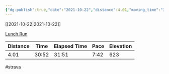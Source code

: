 ```yaml
---
{"dg-publish":true,"date":"2021-10-22","distance":4.01,"moving_time":"30:52","elapsed_time":"31:51","pace":"7:42","total_elevation_gain":623,"url":"https://www.strava.com/activities/6152225908","permalink":"/01-personal/strava/2021-10-22-lunch-run/","dgPassFrontmatter":true}
---
```



[[2021-10-22\|2021-10-22]]

[Lunch Run](https://www.strava.com/activities/6152225908)

| Distance | Time  | Elapsed Time | Pace | Elevation |
| -------- | ----- | ------------ | ---- | --------- |
| 4.01     | 30:52 | 31:51        | 7:42 | 623       |




#strava
